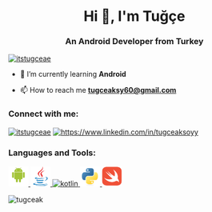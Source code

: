 <h1 align="center">Hi 👋, I'm Tuğçe</h1>
<h3 align="center">An Android Developer from Turkey</h3>

<p align="left"> <a href="https://twitter.com/itstugceae" target="blank"><img src="https://img.shields.io/twitter/follow/itstugceae?logo=twitter&style=for-the-badge" alt="itstugceae" /></a> </p>

- 🌱 I’m currently learning **Android**

- 📫 How to reach me **tugceaksy60@gmail.com**

<h3 align="left">Connect with me:</h3>
<p align="left">
<a href="https://twitter.com/itstugceae" target="blank"><img align="center" src="https://raw.githubusercontent.com/rahuldkjain/github-profile-readme-generator/master/src/images/icons/Social/twitter.svg" alt="itstugceae" height="30" width="40" /></a>
<a href="https://linkedin.com/in/https://www.linkedin.com/in/tugceaksoyy" target="blank"><img align="center" src="https://raw.githubusercontent.com/rahuldkjain/github-profile-readme-generator/master/src/images/icons/Social/linked-in-alt.svg" alt="https://www.linkedin.com/in/tugceaksoyy" height="30" width="40" /></a>
</p>

<h3 align="left">Languages and Tools:</h3>
<p align="left"> <a href="https://developer.android.com" target="_blank" rel="noreferrer"> <img src="https://raw.githubusercontent.com/devicons/devicon/master/icons/android/android-original-wordmark.svg" alt="android" width="40" height="40"/> </a> <a href="https://www.java.com" target="_blank" rel="noreferrer"> <img src="https://raw.githubusercontent.com/devicons/devicon/master/icons/java/java-original.svg" alt="java" width="40" height="40"/> </a> <a href="https://kotlinlang.org" target="_blank" rel="noreferrer"> <img src="https://www.vectorlogo.zone/logos/kotlinlang/kotlinlang-icon.svg" alt="kotlin" width="40" height="40"/> </a> <a href="https://www.python.org" target="_blank" rel="noreferrer"> <img src="https://raw.githubusercontent.com/devicons/devicon/master/icons/python/python-original.svg" alt="python" width="40" height="40"/> </a> <a href="https://developer.apple.com/swift/" target="_blank" rel="noreferrer"> <img src="https://raw.githubusercontent.com/devicons/devicon/master/icons/swift/swift-original.svg" alt="swift" width="40" height="40"/> </a> </p>

<p><img align="center" src="https://github-readme-stats.vercel.app/api/top-langs?username=tugceak&show_icons=true&locale=en&layout=compact" alt="tugceak" /></p>

